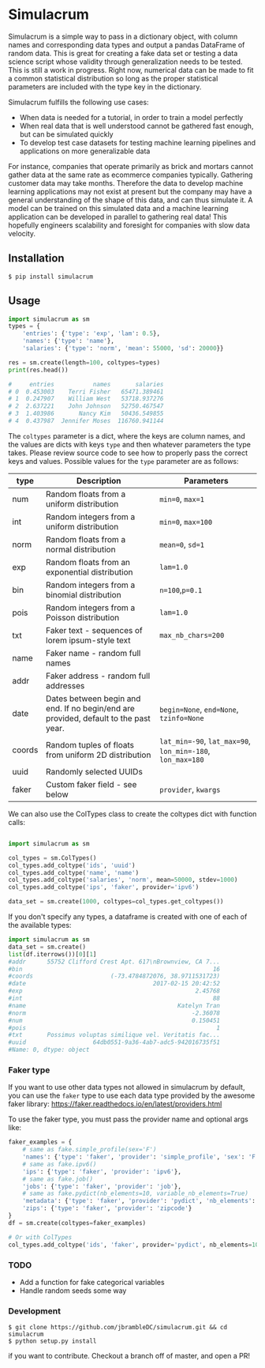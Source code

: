 # Simulacrum

Simulacrum is a simple way to pass in a dictionary object, with column names and corresponding data types and output a pandas DataFrame of random data. This is great for creating a fake data set or testing a data science script whose validity through generalization needs to be tested. This is still a work in progress. Right now, numerical data can be made to fit a common statistical distribution so long as the proper statistical parameters are included with the type key in the dictionary.

Simulacrum fulfills the following use cases:
- When data is needed for a tutorial, in order to train a model perfectly
- When real data that is well understood cannot be gathered fast enough, but can be simulated quickly
- To develop test case datasets for testing machine learning pipelines and applications on more generalizable data

For instance, companies that operate primarily as brick and mortars cannot gather data at
the same rate as ecommerce companies typically. Gathering customer data may take months. Therefore the data to develop machine learning applications may not exist at
present but the company may have a general understanding of the shape of this data, and can thus simulate it. A model can be
trained on this simulated data and a machine learning application can be developed in parallel to gathering real data! This
hopefully engineers scalability and foresight for companies with slow data velocity.

## Installation

```
$ pip install simulacrum
```

## Usage
```python
import simulacrum as sm
types = {
    'entries': {'type': 'exp', 'lam': 0.5},
    'names': {'type': 'name'},
    'salaries': {'type': 'norm', 'mean': 55000, 'sd': 20000}}

res = sm.create(length=100, coltypes=types)
print(res.head())

#     entries           names       salaries
# 0  0.453003    Terri Fisher   65471.389461
# 1  0.247907    William West   53718.937276
# 2  2.637221    John Johnson   52750.467547
# 3  1.403986       Nancy Kim   50436.549855
# 4  0.437987  Jennifer Moses  116760.941144
```
The `coltypes` parameter is a dict, where the keys are column names, and the
values are dicts with keys `type` and then whatever parameters the type takes. 
Please review source code to see how to properly pass the correct keys and
values. Possible values for the `type` parameter are as follows:

type|Description|Parameters
---|---|---
num|Random floats from a uniform distribution|`min=0`, `max=1`
int|Random integers from a uniform distribution|`min=0`, `max=100`
norm|Random floats from a normal distribution|`mean=0`, `sd=1`
exp|Random floats from an exponential distribution|`lam=1.0`
bin|Random integers from a binomial distribution|`n=100`,`p=0.1`
pois|Random integers from a Poisson distribution|`lam=1.0`
txt|Faker text - sequences of lorem ipsum-style text|`max_nb_chars=200`
name|Faker name - random full names|
addr|Faker address - random full addresses|
date|Dates between begin and end.  If no begin/end are provided, default to the past year.|`begin=None`, `end=None`, `tzinfo=None`
coords|Random tuples of floats from uniform 2D distribution|`lat_min=-90`, `lat_max=90`, `lon_min=-180`, `lon_max=180`
uuid|Randomly selected UUIDs|
faker|Custom faker field - see below|`provider`, `kwargs`

We can also use the ColTypes class to create the coltypes dict with function calls:

```python

import simulacrum as sm

col_types = sm.ColTypes()
col_types.add_coltype('ids', 'uuid')
col_types.add_coltype('name', 'name')
col_types.add_coltype('salaries', 'norm', mean=50000, stdev=1000)
col_types.add_coltype('ips', 'faker', provider='ipv6')

data_set = sm.create(1000, coltypes=col_types.get_coltypes())
```

If you don't specify any types, a dataframe is created with one of each of the available types:

```python
import simulacrum as sm
data_set = sm.create()
list(df.iterrows())[0][1]
#addr      55752 Clifford Crest Apt. 617\nBrownview, CA 7...
#bin                                                      16
#coords                      (-73.4784872076, 38.9711531723)
#date                                    2017-02-15 20:42:52
#exp                                                 2.45768
#int                                                      88
#name                                           Katelyn Tran
#norm                                               -2.36078
#num                                                0.150451
#pois                                                      1
#txt       Possimus voluptas similique vel. Veritatis fac...
#uuid                   64db0551-9a36-4ab7-adc5-942016735f51
#Name: 0, dtype: object
```

### Faker type

If you want to use other data types not allowed in simulacrum by default, you can use the `faker` type to use each data type provided by the awesome faker library: https://faker.readthedocs.io/en/latest/providers.html

To use the faker type, you must pass the provider name and optional args like:

```python
faker_examples = {
    # same as fake.simple_profile(sex='F')
    'names': {'type': 'faker', 'provider': 'simple_profile', 'sex': 'F'},
    # same as fake.ipv6()
    'ips': {'type': 'faker', 'provider': 'ipv6'},
    # same as fake.job()
    'jobs': {'type': 'faker', 'provider': 'job'},
    # same as fake.pydict(nb_elements=10, variable_nb_elements=True)
    'metadata': {'type': 'faker', 'provider': 'pydict', 'nb_elements': 10, 'variable_nb_elements': True},
    'zips': {'type': 'faker', 'provider': 'zipcode'}
}
df = sm.create(coltypes=faker_examples)

# Or with ColTypes
col_types.add_coltype('ids', 'faker', provider='pydict', nb_elements=10, variable_nb_elements=True)
```

### TODO
- Add a function for fake categorical variables
- Handle random seeds some way

### Development

```
$ git clone https://github.com/jbrambleDC/simulacrum.git && cd simulacrum
$ python setup.py install
```
if you want to contribute. Checkout a branch off of master, and open a PR!

